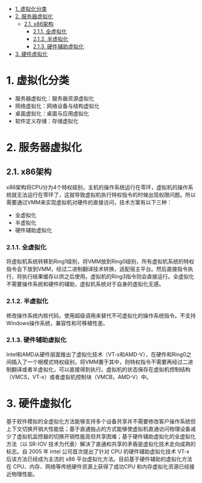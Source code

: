 <!-- TOC -->

- [1. 虚拟化分类](#1-虚拟化分类)
- [2. 服务器虚拟化](#2-服务器虚拟化)
    - [2.1. x86架构](#21-x86架构)
        - [2.1.1. 全虚拟化](#211-全虚拟化)
        - [2.1.2. 半虚拟化](#212-半虚拟化)
        - [2.1.3. 硬件辅助虚拟化](#213-硬件辅助虚拟化)
- [3. 硬件虚拟化](#3-硬件虚拟化)

<!-- /TOC -->
# 1. 虚拟化分类
* 服务器虚拟化：服务器资源虚拟化
* 网络虚拟化：网络设备与结构虚拟化
* 桌面虚拟化：桌面与应用虚拟化
* 软件定义存储：存储虚拟化
# 2. 服务器虚拟化
## 2.1. x86架构
x86架构将CPU分为4个特权级别，主机的操作系统运行在零环，虚拟机的操作系统就无法运行在零环了，这就导致虚拟机执行特权指令的时候出现权限问题。所以需要通过VMM来实现虚拟机对硬件的直接访问，技术方案有以下三种：
* 全虚拟化
* 半虚拟化
* 硬件辅助虚拟化
### 2.1.1. 全虚拟化
将虚拟机系统转移到Ring1级别，将VMM放到Ring0级别，所有虚拟机系统的特权指令会下放到VMM，经过二进制翻译技术转换，适配宿主平台。然后直接指令执行，将执行结果缓存以供之后使用。虚拟机的Ring3指令则会直接运行。全虚拟化不需要操作系统和硬件的辅助，虚拟机系统对于自身的虚拟化无感。
### 2.1.2. 半虚拟化
修改操作系统内核代码，使用超级调用来替代不可虚拟化的操作系统指令。不支持Windows操作系统，兼容性和可移植性差。
### 2.1.3. 硬件辅助虚拟化
Intel和AMD从硬件层面推出了虚拟化技术（VT-x和AMD-V），在硬件和Ring0之间插入了一个根模式特权级别，将VMM置于其中，则特权指令不需要再经过二进制翻译或者半虚拟化，可以直接得到执行。虚拟机的状态保存在虚拟机控制结构（VMCS，VT-x）或者虚拟机控制块（VMCB，AMD-V）中。
# 3. 硬件虚拟化
基于软件模拟的全虚拟化方法能够支持多个设备共享并不需要修改客户操作系统但上下文切换开销大性能低；基于直通独占的方式能够使虚拟机直通访问物理设备减少了虚拟机监控器的切换开销性能高但共享困难；基于硬件辅助虚拟化的全虚拟化方法（以 SR-IOV 技术为代表）解决了直通和共享的矛盾是虚拟化技术走向成熟的标志。自 2005 年 Intel 公司首次提出了针对 CPU 的硬件辅助虚拟化技术 VT-x 后该方法已经成为主流的 x86 平台虚拟化方法。目前基于硬件辅助的虚拟化方法在 CPU、内存、网络等传统硬件资源上获得了成功CPU 和内存虚拟化资源已经接近物理性能。
